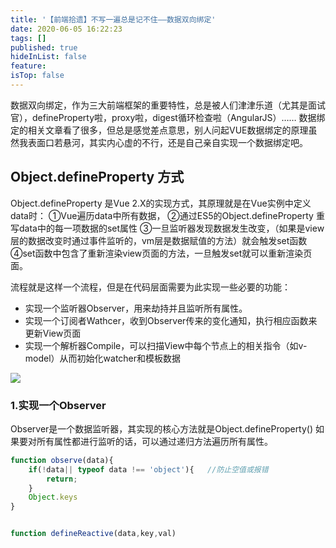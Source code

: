 ```yaml
---
title: '【前端拾遗】不写一遍总是记不住——数据双向绑定'
date: 2020-06-05 16:22:23
tags: []
published: true
hideInList: false
feature: 
isTop: false
---
```

数据双向绑定，作为三大前端框架的重要特性，总是被人们津津乐道（尤其是面试官），defineProperty啦，proxy啦，digest循环检查啦（AngularJS）……
数据绑定的相关文章看了很多，但总是感觉差点意思，别人问起VUE数据绑定的原理虽然我表面口若悬河，其实内心虚的不行，还是自己亲自实现一个数据绑定吧。


<!-- more -->


## Object.defineProperty  方式

Object.defineProperty 是Vue 2.X的实现方式，其原理就是在Vue实例中定义data时：
①Vue遍历data中所有数据，
②通过ES5的Object.defineProperty 重写data中的每一项数据的set属性
③一旦监听器发现数据发生改变，（如果是view层的数据改变时通过事件监听的，vm层是数据赋值的方法）就会触发set函数
④set函数中包含了重新渲染view页面的方法，一旦触发set就可以重新渲染页面。

流程就是这样一个流程，但是在代码层面需要为此实现一些必要的功能：

- 实现一个监听器Observer，用来劫持并且监听所有属性。
- 实现一个订阅者Wathcer，收到Observer传来的变化通知，执行相应函数来更新View页面
- 实现一个解析器Compile，可以扫描View中每个节点上的相关指令（如v-model）从而初始化watcher和模板数据


![](https://www.xr1228.com//post-images/1591348688902.PNG)

### 1.实现一个Observer

Observer是一个数据监听器，其实现的核心方法就是Object.defineProperty() 如果要对所有属性都进行监听的话，可以通过递归方法遍历所有属性。

```js
function observe(data){
    if(!data|| typeof data !== 'object'){   //防止空值或报错
        return;
    }
    Object.keys
}


function defineReactive(data,key,val)























